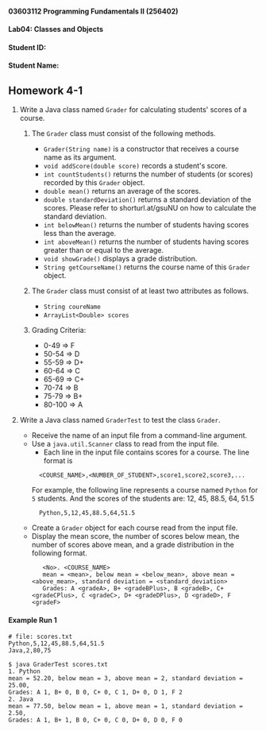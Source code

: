 #### 03603112 Programming Fundamentals II (256402) 
#### Lab04: Classes and Objects
#### Student ID: <YOUR-STUDENT-ID>
#### Student Name: <YOUR-NAME>

## Homework 4-1
1. Write a Java class named `Grader` for calculating students' scores of a course.

   1. The `Grader` class must consist of the following methods.
      * `Grader(String name)` is a constructor that receives a course name as its argument.
      * `void addScore(double score)` records a student's score.
      * `int countStudents()` returns the number of students (or scores) recorded by this `Grader` object.
      * `double mean()` returns an average of the scores.
      * `double standardDeviation()` returns a standard deviation of the scores. 
         Please refer to <a>shorturl.at/gsuNU</a> on how to calculate the standard deviation.   
      * `int belowMean()` returns the number of students having scores less than the average.
      * `int aboveMean()` returns the number of students having scores greater than or equal to the average.
      * `void showGrade()` displays a grade distribution.
      * `String getCourseName()` returns the course name of this `Grader` object.
      
   2. The `Grader` class must consist of at least two attributes as follows.
      * `String coureName` 
      * `ArrayList<Double> scores`

   3. Grading Criteria:
      * 0-49 => F
      * 50-54 => D
      * 55-59 => D+ 
      * 60-64 => C
      * 65-69 => C+
      * 70-74 => B
      * 75-79 => B+
      * 80-100 => A  


2. Write a Java class named `GraderTest` to test the class `Grader`.
   * Receive the name of an input file from a command-line argument.
   * Use a `java.util.Scanner` class to read from the input file.
     * Each line in the input file contains scores for a course.
       The line format is 
     ```
       <COURSE_NAME>,<NUMBER_OF_STUDENT>,score1,score2,score3,...
     ```
       For example, the following line represents a course named `Python` for `5` students. 
       And the scores of the students are: 12, 45, 88.5, 64, 51.5
     ```
       Python,5,12,45,88.5,64,51.5
     ```
   * Create a `Grader` object for each course read from the input file.
   * Display the mean score, the number of scores below mean, the number of scores above mean, 
     and a grade distribution in the following format.
     ```
        <No>. <COURSE_NAME> 
        mean = <mean>, below mean = <below_mean>, above mean = <above_mean>, standard deviation = <standard_deviation>
        Grades: A <gradeA>, B+ <gradeBPlus>, B <gradeB>, C+ <gradeCPlus>, C <gradeC>, D+ <gradeDPlus>, D <gradeD>, F <gradeF>           
     ```  

#### Example Run 1
```
# file: scores.txt
Python,5,12,45,88.5,64,51.5
Java,2,80,75
```
```
$ java GraderTest scores.txt   
1. Python
mean = 52.20, below mean = 3, above mean = 2, standard deviation = 25.00, 
Grades: A 1, B+ 0, B 0, C+ 0, C 1, D+ 0, D 1, F 2
2. Java
mean = 77.50, below mean = 1, above mean = 1, standard deviation = 2.50, 
Grades: A 1, B+ 1, B 0, C+ 0, C 0, D+ 0, D 0, F 0
```